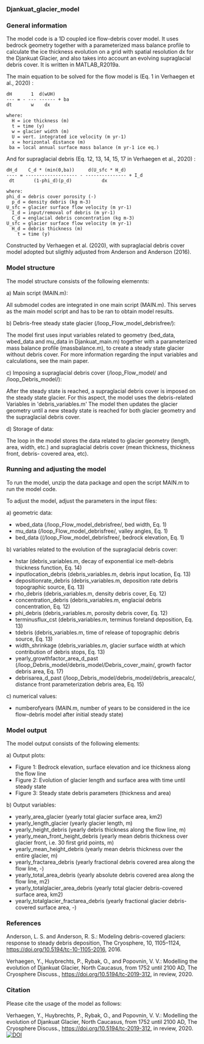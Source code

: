 ### Djankuat_glacier_model

### General information

 The model code is a 1D coupled ice flow-debris cover model. It uses bedrock 
 geometry together with a parameterized mass balance profile to calculate the
 ice thickness evolution on a grid with spatial resolution dx for the Djankuat 
 Glacier, and also takes into account an evolving supraglacial debris cover. It 
 is written in MATLAB_R2019a.

 The main equation to be solved for the flow model is (Eq. 1 in Verhaegen et al., 2020) :
 
    dH       1  d(wUH)
    --- = - --- ------ + ba
    dt       w    dx

    where:
      H = ice thickness (m)
      t = time (y)
      w = glacier width (m)
      U = vert. integrated ice velocity (m yr-1)
      x = horizontal distance (m)
     ba = local annual surface mass balance (m yr-1 ice eq.)

  And for supraglacial debris (Eq. 12, 13, 14, 15, 17 in Verhaegen et al., 2020) :

    dH_d    C_d * (min(0,ba))     d(U_sfc * H_d)
    ---- = ------------------- - --------------- + I_d
     dt       (1-phi_d)(p_d)           dx

    where:
    phi_d = debris cover porosity (-)
      p_d = density debris (kg m-3) 
    U_sfc = glacier surface flow velocity (m yr-1) 
      I_d = input/removal of debris (m yr-1)
      C_d = englacial debris concentration (kg m-3)
    U_sfc = glacier surface flow velocity (m yr-1)
      H_d = debris thickness (m)
        t = time (y)

 Constructed by Verhaegen et al. (2020), with supraglacial debris cover model adopted but sligthly adjusted from Anderson and Anderson (2016).

### Model structure

The model structure consists of the following elemennts:

 a) Main script (MAIN.m):

 All submodel codes are integrated in one main script (MAIN.m). This serves as
 the main model script and has to be ran to obtain model results.

 b) Debris-free steady state glacier (/loop_Flow_model_debrisfree/):

 The model first uses input variables related to geometry (bed_data, wbed_data
 and mu_data in Djankuat_main.m) together with a parameterized mass balance profile 
 (massbalance.m), to create a steady state glacier without debris cover. For more 
 information regarding the input variables and calculations, see the main paper.

 c) Imposing a supraglacial debris cover (/loop_Flow_model/ and /loop_Debris_model/):

 After the steady state is reached, a supraglacial debris cover is imposed on
 the steady state glacier. For this aspect, the model uses the debris-related
 Variables in 'debris_variables.m' The model then updates the glacier geometry until
 a new steady state is reached for both glacier geometry and the supraglacial
 debris cover.

 d) Storage of data:

 The loop in the model stores the data related to glacier geometry (length, area,
 width, etc.) and supraglacial debris cover (mean thickness, thickness front, debris-
 covered area, etc).

### Running and adjusting the model

 To run the model, unzip the data package and open the script MAIN.m to run the model code. 

 To adjust the model, adjust the parameters in the input files:
 
 a) geometric data:

 * wbed_data (/loop_Flow_model_debrisfree/, bed width, Eq. 1)
 * mu_data (/loop_Flow_model_debrisfree/, valley angles, Eq. 1)
 * bed_data ((/loop_Flow_model_debrisfree/, bedrock elevation, Eq. 1)

 b) variables related to the evolution of the supraglacial debris cover:

 * hstar (debris_variables.m, decay of exponential ice melt-debris thickness function, Eq. 14)
 * inputlocation_debris (debris_variables.m, debris input location, Eq. 13)
 * depositionrate_debris (debris_variables.m, deposition rate debris topographic source, Eq. 13)
 * rho_debris (debris_variables.m, density debris cover, Eq. 12)
 * concentration_debris (debris_variables.m, englacial debris concentration, Eq. 12)
 * phi_debris (debris_variables.m, porosity debris cover, Eq. 12)
 * terminusflux_cst (debris_variables.m, terminus foreland deposition, Eq. 13)
 * tdebris (debris_variables.m, time of release of topographic debris source, Eq. 13)
 * width_shrinkage (debris_variables.m, glacier surface width at which contribution of debris stops, Eq. 13)
 * yearly_growthfactor_area_d_past (/loop_Debris_model/debris_model/Debris_cover_main/, growth factor debris area, Eq. 17)
 * debrisarea_d_past (/loop_Debris_model/debris_model/debris_areacalc/, distance front parameterization debris area, Eq. 15)

 c) numerical values:

 * numberofyears (MAIN.m, number of years to be considered in the ice flow-debris model after initial steady state)

### Model output

 The model output consists of the following elements:

 a) Output plots:
 * Figure 1: Bedrock elevation, surface elevation and ice thickness along the flow line
 * Figure 2: Evolution of glacier length and surface area with time until steady state
 * Figure 3: Steady state debris parameters (thickness and area)

 b) Output variables:
 * yearly_area_glacier (yearly total glacier surface area, km2)
 * yearly_length_glacier (yearly glacier length, m)
 * yearly_height_debris (yearly debris thickness along the flow line, m)
 * yearly_mean_front_height_debris (yearly mean debris thickness over glacier front, i.e. 30 first grid points, m)
 * yearly_mean_height_debris (yearly mean debris thickness over the entire glacier, m)
 * yearly_fractarea_debris (yearly fractional debris covered area along the flow line, -)
 * yearly_total_area_debris (yearly absolute debris covered area along the flow line, m2)
 * yearly_totalglacier_area_debris (yearly total glacier debris-covered surface area, km2)
 * yearly_totalglacier_fractarea_debris (yearly fractional glacier debris-covered surface area, -)

### References

Anderson, L. S. and Anderson, R. S.: Modeling debris-covered glaciers: response to steady debris deposition, The Cryosphere, 10, 1105–1124, https://doi.org/10.5194/tc-10-1105-2016, 2016.

Verhaegen, Y., Huybrechts, P., Rybak, O., and Popovnin, V. V.: Modelling the evolution of Djankuat Glacier, North Caucasus, from 1752 until 2100 AD, The Cryosphere Discuss., https://doi.org/10.5194/tc-2019-312, in review, 2020.

### Citation

Please cite the usage of the model as follows:

Verhaegen, Y., Huybrechts, P., Rybak, O., and Popovnin, V. V.: Modelling the evolution of Djankuat Glacier, North Caucasus, from 1752 until 2100 AD, The Cryosphere Discuss., https://doi.org/10.5194/tc-2019-312, in review, 2020.
[![DOI](https://zenodo.org/badge/277853270.svg)](https://zenodo.org/badge/latestdoi/277853270)
